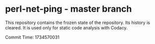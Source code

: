 # perl-net-ping - master branch

This repository contains the frozen state of the repository.
Its history is cleared. It is used only for static code
analysis with Codacy.

Commit Time: 1734570031